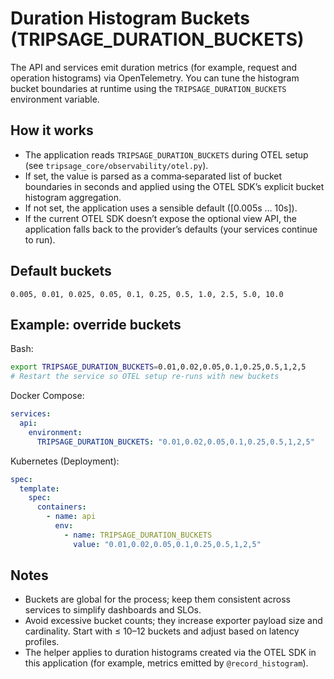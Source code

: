 # Duration Histogram Buckets (TRIPSAGE_DURATION_BUCKETS)

The API and services emit duration metrics (for example, request and operation
histograms) via OpenTelemetry. You can tune the histogram bucket boundaries at
runtime using the `TRIPSAGE_DURATION_BUCKETS` environment variable.

## How it works

- The application reads `TRIPSAGE_DURATION_BUCKETS` during OTEL setup
  (see `tripsage_core/observability/otel.py`).
- If set, the value is parsed as a comma‑separated list of bucket boundaries in
  seconds and applied using the OTEL SDK’s explicit bucket histogram
  aggregation.
- If not set, the application uses a sensible default ([0.005s … 10s]).
- If the current OTEL SDK doesn’t expose the optional view API, the application
  falls back to the provider’s defaults (your services continue to run).

## Default buckets

```text
0.005, 0.01, 0.025, 0.05, 0.1, 0.25, 0.5, 1.0, 2.5, 5.0, 10.0
```

## Example: override buckets

Bash:

```bash
export TRIPSAGE_DURATION_BUCKETS=0.01,0.02,0.05,0.1,0.25,0.5,1,2,5
# Restart the service so OTEL setup re-runs with new buckets
```

Docker Compose:

```yaml
services:
  api:
    environment:
      TRIPSAGE_DURATION_BUCKETS: "0.01,0.02,0.05,0.1,0.25,0.5,1,2,5"
```

Kubernetes (Deployment):

```yaml
spec:
  template:
    spec:
      containers:
        - name: api
          env:
            - name: TRIPSAGE_DURATION_BUCKETS
              value: "0.01,0.02,0.05,0.1,0.25,0.5,1,2,5"
```

## Notes

- Buckets are global for the process; keep them consistent across services to
  simplify dashboards and SLOs.
- Avoid excessive bucket counts; they increase exporter payload size and
  cardinality. Start with ≤ 10–12 buckets and adjust based on latency profiles.
- The helper applies to duration histograms created via the OTEL SDK in this
  application (for example, metrics emitted by `@record_histogram`).
